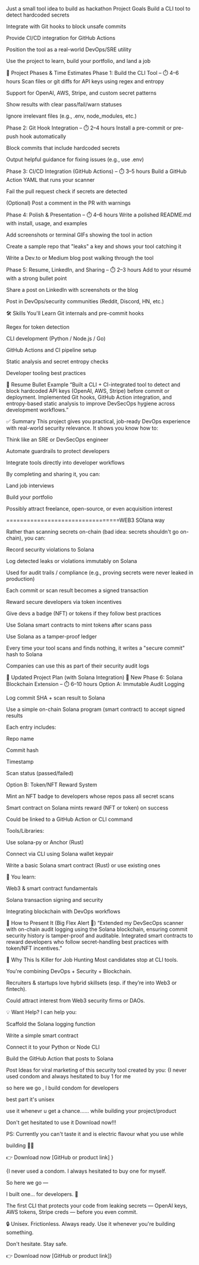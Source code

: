 Just a small tool idea to build as hackathon
Project Goals
Build a CLI tool to detect hardcoded secrets

Integrate with Git hooks to block unsafe commits

Provide CI/CD integration for GitHub Actions

Position the tool as a real-world DevOps/SRE utility

Use the project to learn, build your portfolio, and land a job

📆 Project Phases & Time Estimates
Phase 1: Build the CLI Tool – ⏱️ 4–6 hours
Scan files or git diffs for API keys using regex and entropy

Support for OpenAI, AWS, Stripe, and custom secret patterns

Show results with clear pass/fail/warn statuses

Ignore irrelevant files (e.g., .env, node_modules, etc.)

Phase 2: Git Hook Integration – ⏱️ 2–4 hours
Install a pre-commit or pre-push hook automatically

Block commits that include hardcoded secrets

Output helpful guidance for fixing issues (e.g., use .env)

Phase 3: CI/CD Integration (GitHub Actions) – ⏱️ 3–5 hours
Build a GitHub Action YAML that runs your scanner

Fail the pull request check if secrets are detected

(Optional) Post a comment in the PR with warnings

Phase 4: Polish & Presentation – ⏱️ 4–6 hours
Write a polished README.md with install, usage, and examples

Add screenshots or terminal GIFs showing the tool in action

Create a sample repo that "leaks" a key and shows your tool catching it

Write a Dev.to or Medium blog post walking through the tool

Phase 5: Resume, LinkedIn, and Sharing – ⏱️ 2–3 hours
Add to your résumé with a strong bullet point

Share a post on LinkedIn with screenshots or the blog

Post in DevOps/security communities (Reddit, Discord, HN, etc.)

🛠️ Skills You'll Learn
Git internals and pre-commit hooks

Regex for token detection

CLI development (Python / Node.js / Go)

GitHub Actions and CI pipeline setup

Static analysis and secret entropy checks

Developer tooling best practices

📄 Resume Bullet Example
“Built a CLI + CI-integrated tool to detect and block hardcoded API keys (OpenAI, AWS, Stripe) before commit or deployment. Implemented Git hooks, GitHub Action integration, and entropy-based static analysis to improve DevSecOps hygiene across development workflows.”

✅ Summary
This project gives you practical, job-ready DevOps experience with real-world security relevance. It shows you know how to:

Think like an SRE or DevSecOps engineer

Automate guardrails to protect developers

Integrate tools directly into developer workflows

By completing and sharing it, you can:

Land job interviews

Build your portfolio

Possibly attract freelance, open-source, or even acquisition interest













=================================WEB3 SOlana way




Rather than scanning secrets on-chain (bad idea: secrets shouldn't go on-chain), you can:

Record security violations to Solana

Log detected leaks or violations immutably on Solana

Used for audit trails / compliance (e.g., proving secrets were never leaked in production)

Each commit or scan result becomes a signed transaction

Reward secure developers via token incentives

Give devs a badge (NFT) or tokens if they follow best practices

Use Solana smart contracts to mint tokens after scans pass

Use Solana as a tamper-proof ledger

Every time your tool scans and finds nothing, it writes a "secure commit" hash to Solana

Companies can use this as part of their security audit logs

🧠 Updated Project Plan (with Solana Integration)
🔁 New Phase 6: Solana Blockchain Extension – ⏱️ 6–10 hours
Option A: Immutable Audit Logging

Log commit SHA + scan result to Solana

Use a simple on-chain Solana program (smart contract) to accept signed results

Each entry includes:

Repo name

Commit hash

Timestamp

Scan status (passed/failed)

Option B: Token/NFT Reward System

Mint an NFT badge to developers whose repos pass all secret scans

Smart contract on Solana mints reward (NFT or token) on success

Could be linked to a GitHub Action or CLI command

Tools/Libraries:

Use solana-py or Anchor (Rust)

Connect via CLI using Solana wallet keypair

Write a basic Solana smart contract (Rust) or use existing ones

🧠 You learn:

Web3 & smart contract fundamentals

Solana transaction signing and security

Integrating blockchain with DevOps workflows

🧠 How to Present It (Big Flex Alert 🚨)
“Extended my DevSecOps scanner with on-chain audit logging using the Solana blockchain, ensuring commit security history is tamper-proof and auditable. Integrated smart contracts to reward developers who follow secret-handling best practices with token/NFT incentives.”

🚀 Why This Is Killer for Job Hunting
Most candidates stop at CLI tools.

You're combining DevOps + Security + Blockchain.

Recruiters & startups love hybrid skillsets (esp. if they’re into Web3 or fintech).

Could attract interest from Web3 security firms or DAOs.

💡 Want Help?
I can help you:

Scaffold the Solana logging function

Write a simple smart contract

Connect it to your Python or Node CLI

Build the GitHub Action that posts to Solana



Post Ideas for viral marketing of this security tool created by you:
{I never used condom and always hesitated to buy 1 for me 

so here we go , I build condom for developers 


best part it's unisex

use it whenevr u get a chance...... while building your project/product

Don't get hesitated to use it 
Download now!!!


PS: Currently you can't taste it and is electric flavour 
what you use while 



building 👀👀

👉 Download now
[GitHub or product link]
}


{I never used a condom.
I always hesitated to buy one for myself.

So here we go —

I built one... for developers. 🍌

The first CLI that protects your code from leaking secrets — OpenAI keys, AWS tokens, Stripe creds — before you even commit.

🔒 Unisex. Frictionless. Always ready.
Use it whenever you're building something.

Don't hesitate. Stay safe.

👉 Download now
[GitHub or product link]}
